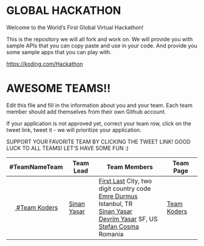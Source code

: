GLOBAL HACKATHON
================

Welcome to the World’s First Global Virtual Hackathon!

This is the repository we will all fork and work on. We will provide you with sample APIs that you can copy paste and use in your code. And provide you some sample apps that you can play with.

https://koding.com/Hackathon

AWESOME TEAMS!!
==============

Edit this file and fill in the information about you and your team.
Each team member should add themselves from their own Github account.

If your application is not approved yet, correct your team row, click on the tweet link, tweet it - we will prioritize your application.

SUPPORT YOUR FAVORITE TEAM BY CLICKING THE TWEET LINK! GOOD LUCK TO ALL TEAMS! LET'S HAVE SOME FUN :)

| #TeamNameTeam | Team Lead | Team Members | Team Page |
|---------------|-----------|--------------|-----------|
| <a target='_blank' href='https://twitter.com/home?status=Go team %23TeamKoders for @koding %23hackathon led by @sinanyasar https://koding.com/Hackathon'> <img src='https://g.twimg.com/Twitter_logo_blue.png' height='14'/> #Team Koders </a> |[Sinan Yasar](https://koding.com/sinan) |[First Last](https://koding.com/koding-username) City, two digit country code<br>[Emre Durmus](https://koding.com/emre) Istanbul, TR<br>[Sinan Yasar](https://koding.com/sinan) <br>[Devrim Yasar](https://koding.com/devrim) SF, US<br>[Stefan Cosma](https://koding.com/stefanbc) Romania<br> | [Team Koders](./Teams/TeamKoders/ABOUT.md) |
